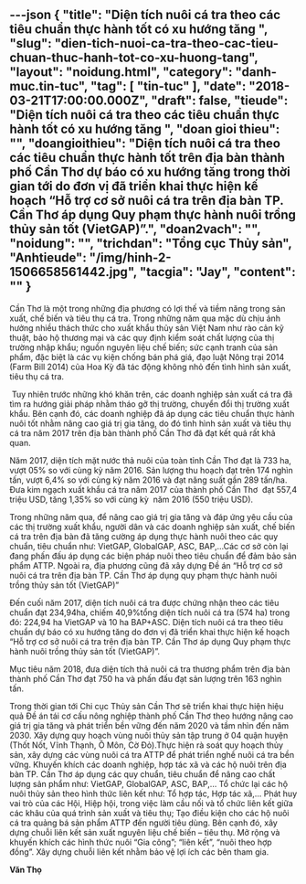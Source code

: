---json
{
    "title": "Diện tích nuôi cá tra theo các tiêu chuẩn thực hành tốt có xu hướng tăng ",
    "slug": "dien-tich-nuoi-ca-tra-theo-cac-tieu-chuan-thuc-hanh-tot-co-xu-huong-tang",
    "layout": "noidung.html",
    "category": "danh-muc.tin-tuc",
    "tag": [
        "tin-tuc"
    ],
    "date": "2018-03-21T17:00:00.000Z",
    "draft": false,
    "tieude": "Diện tích nuôi cá tra theo các tiêu chuẩn thực hành tốt có xu hướng tăng ",
    "doan gioi thieu": "",
    "doangioithieu": "Diện tích nuôi cá tra theo các tiêu chuẩn thực hành tốt trên địa bàn thành phố Cần Thơ dự báo có xu hướng tăng trong thời gian tới do đơn vị đã triển khai thực hiện kế hoạch “Hỗ trợ cơ sở nuôi cá tra trên địa bàn TP. Cần Thơ áp dụng Quy phạm thực hành nuôi trồng thủy sản tốt (VietGAP)”.",
    "doan2vach": "",
    "noidung": "",
    "trichdan": "Tổng cục Thủy sản",
    "Anhtieude": "/img/hinh-2-1506658561442.jpg",
    "tacgia": "Jay",
    "__content__": ""
}
---
<p><span style="font-size:14px">C&acirc;̀n Thơ l&agrave; m&ocirc;̣t trong những địa phương có lợi th&ecirc;́ và ti&ecirc;̀m năng trong sản xuất, chế biến và ti&ecirc;u thụ c&aacute; tra. Trong những năm qua mặc d&ugrave; chịu ảnh hưởng nhiều th&aacute;ch thức cho xuất khẩu thủy sản Việt Nam như r&agrave;o cản kỹ thuật, bảo hộ thương mại v&agrave; c&aacute;c quy định kiểm so&aacute;t chất lượng của thị trường nhập khẩu; nguồn nguy&ecirc;n liệu chế biến; sức cạnh tranh của sản phẩm, đặc biệt l&agrave; c&aacute;c vụ kiện chống b&aacute;n ph&aacute; gi&aacute;, đạo luật N&ocirc;ng trại 2014 (Farm Bill 2014) của Hoa Kỳ đ&atilde; t&aacute;c động kh&ocirc;ng nhỏ đến t&igrave;nh h&igrave;nh sản xuất, ti&ecirc;u thụ c&aacute; tra.</span></p>

<p><span style="font-size:14px">&nbsp;Tuy nhi&ecirc;n trước những kh&oacute; khăn tr&ecirc;n, các doanh nghi&ecirc;̣p sản xu&acirc;́t cá tra đã tìm ra hướng giải pháp nhằm tháo gỡ thị trường, chuy&ecirc;̉n đ&ocirc;̉i thị trường xu&acirc;́t kh&acirc;̉u. B&ecirc;n cạnh đó, các doanh nghi&ecirc;̣p đã áp dụng các ti&ecirc;u chu&acirc;̉n thực hành nu&ocirc;i t&ocirc;́t nhằm n&acirc;ng cao giá trị gia tăng, do đó t&igrave;nh h&igrave;nh sản xuất v&agrave; ti&ecirc;u thụ c&aacute; tra năm 2017 tr&ecirc;n địa b&agrave;n thành ph&ocirc;́ C&acirc;̀n Thơ đã đạt k&ecirc;́t quả r&acirc;́t khả quan.</span></p>

<p><span style="font-size:14px">Năm 2017, diện t&iacute;ch mặt nước thả nu&ocirc;i của toàn tỉnh C&acirc;̀n Thơ đạt l&agrave; 733 ha, vượt 05% so với c&ugrave;ng kỳ năm 2016. Sản lượng thu hoạch đạt tr&ecirc;n 174 nghìn tấn, vượt 6,4% so với c&ugrave;ng kỳ năm 2016 và đạt năng suất g&acirc;̀n 289 t&acirc;́n/ha. Đưa kim ngạch xu&acirc;́t kh&acirc;̉u cá tra năm 2017 của thành ph&ocirc;́ C&acirc;̀n Thơ&nbsp; đạt 557,4 triệu USD, tăng 1,35% so với c&ugrave;ng kỳ&nbsp; năm 2016 (550 triệu USD).</span></p>

<p><span style="font-size:14px">Trong những năm qua, đ&ecirc;̉ n&acirc;ng cao giá trị gia tăng và đáp ứng y&ecirc;u c&acirc;̀u của các thị trường xu&acirc;́t kh&acirc;̉u, người d&acirc;n và các doanh nghi&ecirc;̣p sản xu&acirc;́t, ch&ecirc;́ bi&ecirc;́n cá tra tr&ecirc;n địa bàn đã tăng cường &aacute;p dụng thực hành nu&ocirc;i theo c&aacute;c quy chuẩn, ti&ecirc;u chuẩn như: VietGAP, GlobalGAP, ASC, BAP,&hellip;C&aacute;c cơ sở c&ograve;n lại đang phấn đấu &aacute;p dụng c&aacute;c biện ph&aacute;p nu&ocirc;i theo ti&ecirc;u chuẩn để đảm bảo sản phẩm ATTP. Ngoài ra, địa phương cũng đã x&acirc;y dựng Đề &aacute;n &ldquo;Hỗ trợ cơ sở nu&ocirc;i c&aacute; tra tr&ecirc;n địa b&agrave;n TP. Cần Thơ &aacute;p dụng quy phạm thực h&agrave;nh nu&ocirc;i trồng thủy sản tốt (VietGAP)&rdquo;</span></p>

<p><span style="font-size:14px">Đ&ecirc;́n cu&ocirc;́i năm 2017, diện t&iacute;ch nu&ocirc;i c&aacute; tra được chứng nhận theo c&aacute;c ti&ecirc;u chuẩn đạt 234,94ha, chiếm 40,9%tổng diện t&iacute;ch nu&ocirc;i c&aacute; tra (574 ha) trong đó: 224,94 ha VietGAP v&agrave; 10 ha BAP+ASC. Diện t&iacute;ch nu&ocirc;i c&aacute; tra theo ti&ecirc;u chuẩn dự báo c&oacute; xu hướng tăng do đơn vị đ&atilde; triển khai thực hiện kế hoạch &ldquo;Hỗ trợ cơ sở nu&ocirc;i c&aacute; tra tr&ecirc;n địa b&agrave;n TP. Cần Thơ &aacute;p dụng Quy phạm thực h&agrave;nh nu&ocirc;i trồng thủy sản tốt (VietGAP)&rdquo;.</span></p>

<p><span style="font-size:14px">Mục ti&ecirc;u năm 2018, đưa diện t&iacute;ch thả nu&ocirc;i cá tra thương ph&acirc;̉m tr&ecirc;n địa bàn thành ph&ocirc;́ C&acirc;̀n Thơ đạt 750 ha và ph&acirc;́n đ&acirc;́u đạt sản lượng tr&ecirc;n 163 nghìn tấn.</span></p>

<p><span style="font-size:14px">Trong thời gian tới Chi cục Thủy sản C&acirc;̀n Thơ sẽ triển khai thực hiện hiệu quả Đề &aacute;n t&aacute;i cơ cấu n&ocirc;ng nghiệp thành ph&ocirc;́ C&acirc;̀n Thơ theo hướng n&acirc;ng cao gi&aacute; trị gia tăng v&agrave; ph&aacute;t triển bền vững đến năm 2020 v&agrave; tầm nh&igrave;n đến năm 2030. X&acirc;y dựng quy hoạch v&ugrave;ng nu&ocirc;i thủy sản tập trung ở 04 quận huyện (Thốt Nốt, Vĩnh Thạnh, &Ocirc; M&ocirc;n, Cờ Đỏ).Thực hiện r&agrave; so&aacute;t quy hoạch thủy sản, x&acirc;y dựng c&aacute;c v&ugrave;ng nu&ocirc;i c&aacute; tra ATTP để ph&aacute;t triển nghề nu&ocirc;i c&aacute; tra bền vững. Khuyến kh&iacute;ch c&aacute;c doanh nghiệp, hợp t&aacute;c x&atilde; v&agrave; c&aacute;c hộ nu&ocirc;i tr&ecirc;n địa b&agrave;n TP. Cần Thơ &aacute;p dụng c&aacute;c quy chuẩn, ti&ecirc;u chuẩn để n&acirc;ng cao chất lượng sản phẩm như: VietGAP, GlobalGAP, ASC, BAP,&hellip; Tổ chức lại c&aacute;c hộ nu&ocirc;i thủy sản theo h&igrave;nh thức li&ecirc;n kết như: Tổ hợp t&aacute;c, Hợp t&aacute;c x&atilde;,... Ph&aacute;t huy vai tr&ograve; của c&aacute;c Hội, Hiệp hội, trong việc l&agrave;m cầu nối v&agrave; tổ chức li&ecirc;n kết giữa c&aacute;c kh&acirc;u của qu&aacute; tr&igrave;nh sản xuất v&agrave; ti&ecirc;u thụ; Tạo điều kiện cho c&aacute;c hộ nu&ocirc;i c&aacute; tra quảng b&aacute; sản phẩm ATTP đến người ti&ecirc;u d&ugrave;ng. B&ecirc;n cạnh đó, x&acirc;y dựng chuỗi li&ecirc;n kết sản xuất nguy&ecirc;n liệu chế biến &ndash; ti&ecirc;u thụ. Mở rộng v&agrave; khuyến kh&iacute;ch c&aacute;c h&igrave;nh thức nu&ocirc;i &ldquo;Gia c&ocirc;ng&rdquo;; &ldquo;li&ecirc;n kết&rdquo;, &ldquo;nu&ocirc;i theo hợp đồng&rdquo;. X&acirc;y dựng chuỗi li&ecirc;n kết nhằm bảo vệ lợi &iacute;ch c&aacute;c b&ecirc;n tham gia.</span></p>

<p><span style="font-size:14px"><strong>Văn Thọ</strong></span></p>
